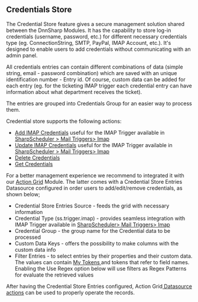 ## Credentials Store

The Credential Store feature gives a secure management solution shared between the DnnSharp Modules. It has the capability to store log-in credentials \(username, password, etc.\) for different necessary credentials type \(eg. ConnectionString, SMTP, PayPal, IMAP Account, etc.\). It's designed to enable users to add credentials without communicating with an admin panel.

All credentials entries can contain different combinations of data \(simple string, email - password combination\) which are saved with an unique identification number - Entry id. Of course, custom data can be added for each entry \(eg. for the ticketing IMAP trigger each credential entry can have information about what department receives the ticket\).

The entries are grouped into Credentials Group for an easier way to process them.

Credential store supports the following actions:

* [Add IMAP Credentials](/credential-store/add-imap-credential.md) useful for the IMAP Trigger available in [SharpScheduler &gt; Mail Triggers&gt; Imap](https://www.gitbook.com/book/dnnsharp/common/edit#)
* [Update IMAP Credentials](/credential-store/update-imap-credential.md) useful for the IMAP Trigger available in [SharpScheduler &gt; Mail Triggers&gt; Imap](https://www.gitbook.com/book/dnnsharp/common/edit#)
* [Delete Credentials](/credential-store/delete-credential.md)
* [Get Credentials](/credential-store/get-credential.md) 

For a better management experience we recommend to integrated it with our [Action Grid](http://www.dnnsharp.com/dnn/modules/action-grid-table-data) Module. The latter comes with a Credential Store Entries Datasource configured in order users to add/edit/remove credentials, as shown below;

* Credential Store Entries Source - feeds the grid with necessary information
* Credential Type \(ss.trigger.imap\) - provides seamless integration with IMAP Trigger available in [SharpScheduler&gt; Mail Triggers&gt; Imap](https://www.gitbook.com/book/dnnsharp/common/edit#)
* Credential Group - the group name for the Credential data to be processed
* Custom Data Keys - offers the possibility to make columns with the custom data info
* Filter Entries - to select entries by their properties and their custom data. The values can contain [My Tokens ](http://www.dnnsharp.com/dnn/modules/my-custom-tokens)and tokens that refer to field names. Enabling the Use Regex option below will use filters as Regex Patterns for evaluate the retrieved values

After having the Credential Store Entries configured, Action Grid[ Datasource actions](https://action-grid.guide.dnnsharp.com/en/buttons/actions/datasource.html) can be used to properly operate the records.


